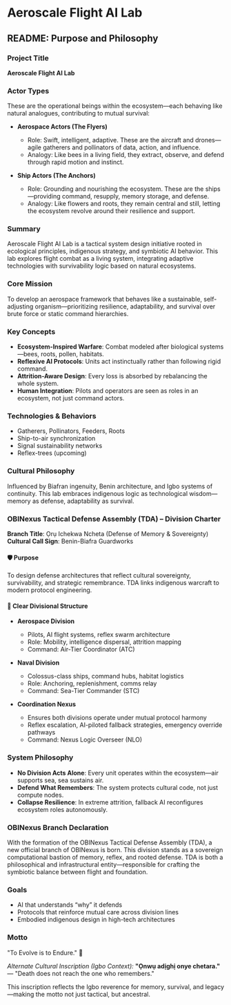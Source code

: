 # Aeroscale Flight AI Lab

## README: Purpose and Philosophy

### Project Title
**Aeroscale Flight AI Lab**

### Actor Types
These are the operational beings within the ecosystem—each behaving like natural analogues, contributing to mutual survival:

- **Aerospace Actors (The Flyers)**
  - Role: Swift, intelligent, adaptive. These are the aircraft and drones—agile gatherers and pollinators of data, action, and influence.
  - Analogy: Like bees in a living field, they extract, observe, and defend through rapid motion and instinct.

- **Ship Actors (The Anchors)**
  - Role: Grounding and nourishing the ecosystem. These are the ships—providing command, resupply, memory storage, and defense.
  - Analogy: Like flowers and roots, they remain central and still, letting the ecosystem revolve around their resilience and support.

### Summary
Aeroscale Flight AI Lab is a tactical system design initiative rooted in ecological principles, indigenous strategy, and symbiotic AI behavior. This lab explores flight combat as a living system, integrating adaptive technologies with survivability logic based on natural ecosystems.

### Core Mission
To develop an aerospace framework that behaves like a sustainable, self-adjusting organism—prioritizing resilience, adaptability, and survival over brute force or static command hierarchies.

### Key Concepts
- **Ecosystem-Inspired Warfare**: Combat modeled after biological systems—bees, roots, pollen, habitats.
- **Reflexive AI Protocols**: Units act instinctually rather than following rigid command.
- **Attrition-Aware Design**: Every loss is absorbed by rebalancing the whole system.
- **Human Integration**: Pilots and operators are seen as roles in an ecosystem, not just command actors.

### Technologies & Behaviors
- Gatherers, Pollinators, Feeders, Roots
- Ship-to-air synchronization
- Signal sustainability networks
- Reflex-trees (upcoming)

### Cultural Philosophy
Influenced by Biafran ingenuity, Benin architecture, and Igbo systems of continuity. This lab embraces indigenous logic as technological wisdom—memory as defense, adaptability as survival.

### OBINexus Tactical Defense Assembly (TDA) – Division Charter
**Branch Title**: Ọrụ Ichekwa Ncheta (Defense of Memory & Sovereignty)  
**Cultural Call Sign**: Benin-Biafra Guardworks

#### 🛡 Purpose
To design defense architectures that reflect cultural sovereignty, survivability, and strategic remembrance. TDA links indigenous warcraft to modern protocol engineering.

#### 📍 Clear Divisional Structure
- **Aerospace Division**
  - Pilots, AI flight systems, reflex swarm architecture
  - Role: Mobility, intelligence dispersal, attrition mapping
  - Command: Air-Tier Coordinator (ATC)

- **Naval Division**
  - Colossus-class ships, command hubs, habitat logistics
  - Role: Anchoring, replenishment, comms relay
  - Command: Sea-Tier Commander (STC)

- **Coordination Nexus**
  - Ensures both divisions operate under mutual protocol harmony
  - Reflex escalation, AI-piloted fallback strategies, emergency override pathways
  - Command: Nexus Logic Overseer (NLO)

### System Philosophy
- **No Division Acts Alone**: Every unit operates within the ecosystem—air supports sea, sea sustains air.
- **Defend What Remembers**: The system protects cultural code, not just compute nodes.
- **Collapse Resilience**: In extreme attrition, fallback AI reconfigures ecosystem roles autonomously.

### OBINexus Branch Declaration
With the formation of the OBINexus Tactical Defense Assembly (TDA), a new official branch of OBINexus is born. This division stands as a sovereign computational bastion of memory, reflex, and rooted defense. TDA is both a philosophical and infrastructural entity—responsible for crafting the symbiotic balance between flight and foundation.

### Goals
- AI that understands “why” it defends
- Protocols that reinforce mutual care across division lines
- Embodied indigenous design in high-tech architectures

### Motto
"To Evolve is to Endure." 🌿

_Alternate Cultural Inscription (Igbo Context):_
**"Ọnwụ adịghị onye chetara."** — "Death does not reach the one who remembers."

This inscription reflects the Igbo reverence for memory, survival, and legacy—making the motto not just tactical, but ancestral.
